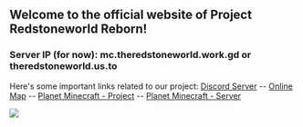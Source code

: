 ## Welcome to the official website of Project Redstoneworld Reborn!  

### Server IP (for now): mc.theredstoneworld.work.gd or theredstoneworld.us.to

Here's some important links related to our project:
[Discord Server](https://discord.gg/G4UYpxy) -- [Online Map](http://theredstoneworld.us.to:7777/) -- [Planet Minecraft - Project](https://www.planetminecraft.com/project/the-redstone-theme-park/) -- [Planet Minecraft - Server](https://www.planetminecraft.com/server/agent-ij-s-server/)



<a href="https://discord.gg/G4UYpxy"><img src="https://discordapp.com/api/guilds/620746079155126292/widget.png?style=banner3"></a>
